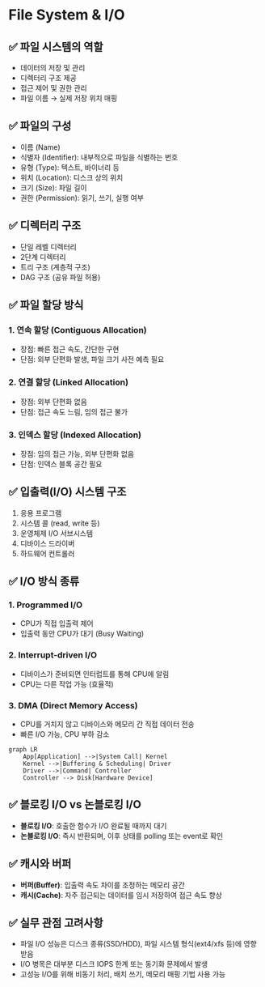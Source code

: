 # File System & I/O

## ✅ 파일 시스템의 역할

- 데이터의 저장 및 관리
- 디렉터리 구조 제공
- 접근 제어 및 권한 관리
- 파일 이름 → 실제 저장 위치 매핑

## ✅ 파일의 구성

- 이름 (Name)
- 식별자 (Identifier): 내부적으로 파일을 식별하는 번호
- 유형 (Type): 텍스트, 바이너리 등
- 위치 (Location): 디스크 상의 위치
- 크기 (Size): 파일 길이
- 권한 (Permission): 읽기, 쓰기, 실행 여부

## ✅ 디렉터리 구조

- 단일 레벨 디렉터리
- 2단계 디렉터리
- 트리 구조 (계층적 구조)
- DAG 구조 (공유 파일 허용)

## ✅ 파일 할당 방식

### 1. 연속 할당 (Contiguous Allocation)

- 장점: 빠른 접근 속도, 간단한 구현
- 단점: 외부 단편화 발생, 파일 크기 사전 예측 필요

### 2. 연결 할당 (Linked Allocation)

- 장점: 외부 단편화 없음
- 단점: 접근 속도 느림, 임의 접근 불가

### 3. 인덱스 할당 (Indexed Allocation)

- 장점: 임의 접근 가능, 외부 단편화 없음
- 단점: 인덱스 블록 공간 필요

## ✅ 입출력(I/O) 시스템 구조

1. 응용 프로그램
2. 시스템 콜 (read, write 등)
3. 운영체제 I/O 서브시스템
4. 디바이스 드라이버
5. 하드웨어 컨트롤러

## ✅ I/O 방식 종류

### 1. Programmed I/O

- CPU가 직접 입출력 제어
- 입출력 동안 CPU가 대기 (Busy Waiting)

### 2. Interrupt-driven I/O

- 디바이스가 준비되면 인터럽트를 통해 CPU에 알림
- CPU는 다른 작업 가능 (효율적)

### 3. DMA (Direct Memory Access)

- CPU를 거치지 않고 디바이스와 메모리 간 직접 데이터 전송
- 빠른 I/O 가능, CPU 부하 감소

```mermaid
graph LR
    App[Application] -->|System Call| Kernel
    Kernel -->|Buffering & Scheduling| Driver
    Driver -->|Command| Controller
    Controller --> Disk[Hardware Device]
```

## ✅ 블로킹 I/O vs 논블로킹 I/O

- **블로킹 I/O**: 호출한 함수가 I/O 완료될 때까지 대기
- **논블로킹 I/O**: 즉시 반환되며, 이후 상태를 polling 또는 event로 확인

## ✅ 캐시와 버퍼

- **버퍼(Buffer)**: 입출력 속도 차이를 조정하는 메모리 공간
- **캐시(Cache)**: 자주 접근되는 데이터를 임시 저장하여 접근 속도 향상

## ✅ 실무 관점 고려사항

- 파일 I/O 성능은 디스크 종류(SSD/HDD), 파일 시스템 형식(ext4/xfs 등)에 영향 받음
- I/O 병목은 대부분 디스크 IOPS 한계 또는 동기화 문제에서 발생
- 고성능 I/O를 위해 비동기 처리, 배치 쓰기, 메모리 매핑 기법 사용 가능
